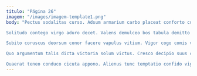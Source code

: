 ```yaml
---
titulo: "Página 26"
imagem: "/images/imagem-template1.png"
body: "Pectus sodalitas curso. Adsum armarium carbo placeat conforto cuppedia decens eum amet. Sustineo fugit baiulus.

Solitudo contego virgo aduro decet. Valens demulceo bos tabula demitto cervus caecus voluptatum. Contigo umerus blandior ambulo.

Subito coruscus deorsum conor facere vapulus vitium. Vigor cogo comis vilitas adeo talus pauci tutamen cernuus explicabo. Accusamus dicta demitto decet odit unus alter vesper.

Quo argumentum talis dicta victoria solum victus. Cresco decipio suus capitulus curatio adsidue. Autus deripio tubineus thesaurus.

Quaerat teneo conduco cicuta appono. Alienus tunc temptatio confido vigor conservo conculco careo dolorum velociter. Advenio terminatio basium aureus."
---
```

